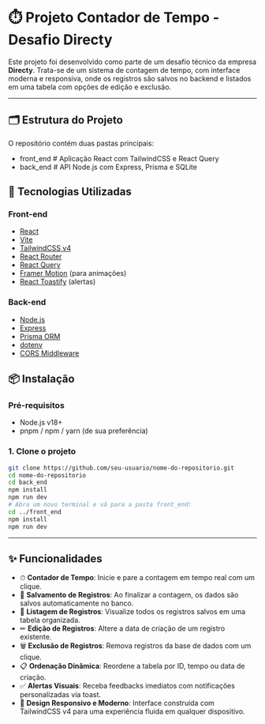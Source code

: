 # ⏱️ Projeto Contador de Tempo - Desafio Directy

Este projeto foi desenvolvido como parte de um desafio técnico da empresa **Directy**. Trata-se de um sistema de contagem de tempo, com interface moderna e responsiva, onde os registros são salvos no backend e listados em uma tabela com opções de edição e exclusão.

---

## 🗂 Estrutura do Projeto

O repositório contém duas pastas principais:
 - front_end # Aplicação React com TailwindCSS e React Query
 - back_end # API Node.js com Express, Prisma e SQLite

## 🚀 Tecnologias Utilizadas

### Front-end

- [React](https://reactjs.org/)
- [Vite](https://vitejs.dev/)
- [TailwindCSS v4](https://tailwindcss.com/)
- [React Router](https://reactrouter.com/)
- [React Query](https://tanstack.com/query/latest)
- [Framer Motion](https://www.framer.com/motion/) (para animações)
- [React Toastify](https://fkhadra.github.io/react-toastify/) (alertas)

### Back-end

- [Node.js](https://nodejs.org/)
- [Express](https://expressjs.com/)
- [Prisma ORM](https://www.prisma.io/)
- [dotenv](https://www.npmjs.com/package/dotenv)
- [CORS Middleware](https://www.npmjs.com/package/cors)

## 📦 Instalação

### Pré-requisitos

- Node.js v18+
- pnpm / npm / yarn (de sua preferência)

### 1. Clone o projeto

```bash
git clone https://github.com/seu-usuario/nome-do-repositorio.git
cd nome-do-repositorio
cd back_end
npm install
npm run dev
# Abra um novo terminal e vá para a pasta front_end:
cd ../front_end
npm install
npm run dev
```

---

## ✨ Funcionalidades

- ⏱ **Contador de Tempo**: Inicie e pare a contagem em tempo real com um clique.
- 💾 **Salvamento de Registros**: Ao finalizar a contagem, os dados são salvos automaticamente no banco.
- 📄 **Listagem de Registros**: Visualize todos os registros salvos em uma tabela organizada.
- ✏ **Edição de Registros**: Altere a data de criação de um registro existente.
- 🗑 **Exclusão de Registros**: Remova registros da base de dados com um clique.
- 📋 **Ordenação Dinâmica**: Reordene a tabela por ID, tempo ou data de criação.
- ✅ **Alertas Visuais**: Receba feedbacks imediatos com notificações personalizadas via toast.
- 💅 **Design Responsivo e Moderno**: Interface construída com TailwindCSS v4 para uma experiência fluida em qualquer dispositivo.

